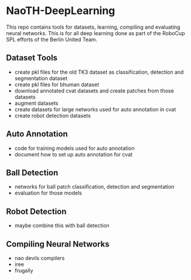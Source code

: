 # NaoTH-DeepLearning

This repo contains tools for datasets, learning, compiling and evaluating neural networks. This is for all deep learning
done as part of the RoboCup SPL efforts of the Berlin United Team.

## Dataset Tools
- create pkl files for the old TK3 dataset as classification, detection and segmentation dataset
- create pkl files for bhuman dataset
- download annotated cvat datasets and create patches from those datasets
- augment datasets
- create datasets for large networks used for auto annotation in cvat
- create robot detection datasets

## Auto Annotation
- code for training models used for auto annotation
- document how to set up auto annotation for cvat

## Ball Detection
- networks for ball patch classification, detection and segmentation
- evaluation for those models

## Robot Detection
- maybe combine this with ball detection

## Compiling Neural Networks
- nao devils compilers
- iree
- frugally